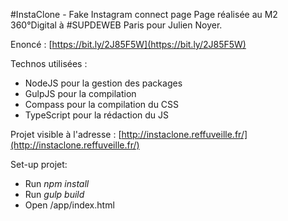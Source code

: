 #InstaClone - Fake Instagram connect page
Page réalisée au M2 360°Digital à #SUPDEWEB Paris pour Julien Noyer.

Enoncé : 
[https://bit.ly/2J85F5W](https://bit.ly/2J85F5W)

Technos utilisées :
* NodeJS pour la gestion des packages
* GulpJS pour la compilation
* Compass pour la compilation du CSS
* TypeScript pour la rédaction du JS

Projet visible à l'adresse :
[http://instaclone.reffuveille.fr/](http://instaclone.reffuveille.fr/)

Set-up projet:
* Run *npm install*
* Run *gulp build*
* Open /app/index.html
